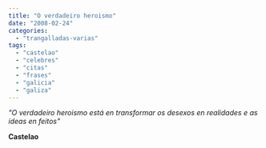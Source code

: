 ```yaml
---
title: "O verdadeiro heroismo"
date: "2008-02-24"
categories: 
  - "trangalladas-varias"
tags: 
  - "castelao"
  - "celebres"
  - "citas"
  - "frases"
  - "galicia"
  - "galiza"
---
```


_"O verdadeiro heroismo está en transformar os desexos en realidades e as ideas en feitos"_

**Castelao**

